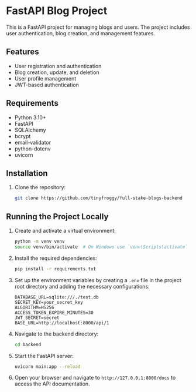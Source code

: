 # FastAPI Blog Project

This is a FastAPI project for managing blogs and users. The project includes user authentication, blog creation, and management features.

## Features

- User registration and authentication
- Blog creation, update, and deletion
- User profile management
- JWT-based authentication

## Requirements

- Python 3.10+
- FastAPI
- SQLAlchemy
- bcrypt
- email-validator
- python-dotenv
- uvicorn

## Installation

1. Clone the repository:
   ```sh
   git clone https://github.com/tinyfroggy/full-stake-blogs-backend
   ```

## Running the Project Locally

1. Create and activate a virtual environment:
   ```sh
   python -m venv venv
   source venv/bin/activate  # On Windows use `venv\Scripts\activate`
   ```

2. Install the required dependencies:
   ```sh
   pip install -r requirements.txt
   ```

3. Set up the environment variables by creating a `.env` file in the project root directory and adding the necessary configurations:
   ```env
   DATABASE_URL=sqlite:///./test.db
   SECRET_KEY=your_secret_key
   ALGORITHM=HS256
   ACCESS_TOKEN_EXPIRE_MINUTES=30
   JWT_SECRET=secret
   BASE_URL=http://localhost:8000/api/1
   ```

4. Navigate to the backend directory:
   ```sh
   cd backend
   ```

5. Start the FastAPI server:
   ```sh
   uvicorn main:app --reload
   ```

6. Open your browser and navigate to `http://127.0.0.1:8000/docs` to access the API documentation.